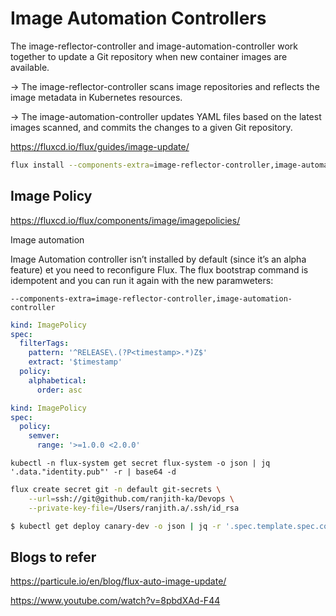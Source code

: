 # Image Automation Controllers

The image-reflector-controller and image-automation-controller work together to update a Git repository when new container images are available.

-> The image-reflector-controller scans image repositories and reflects the image metadata in Kubernetes resources.

-> The image-automation-controller updates YAML files based on the latest images scanned, and commits the changes to a given Git repository.

<https://fluxcd.io/flux/guides/image-update/>


```bash
flux install --components-extra=image-reflector-controller,image-automation-controller
```

## Image Policy

<https://fluxcd.io/flux/components/image/imagepolicies/>

Image automation

Image Automation controller isn’t installed by default (since it’s an alpha feature) et you need to reconfigure Flux. The flux bootstrap command is idempotent and you can run it again with the new paramweters:

`--components-extra=image-reflector-controller,image-automation-controller`


```yaml
kind: ImagePolicy
spec:
  filterTags:
    pattern: '^RELEASE\.(?P<timestamp>.*)Z$'
    extract: '$timestamp'
  policy:
    alphabetical:
      order: asc
```

```yaml
kind: ImagePolicy
spec:
  policy:
    semver:
      range: '>=1.0.0 <2.0.0'
```

`kubectl -n flux-system get secret flux-system -o json | jq '.data."identity.pub"' -r | base64 -d`

```bash
flux create secret git -n default git-secrets \
    --url=ssh://git@github.com/ranjith-ka/Devops \
    --private-key-file=/Users/ranjith.a/.ssh/id_rsa
```

```bash
$ kubectl get deploy canary-dev -o json | jq -r '.spec.template.spec.containers[0].image'
```
## Blogs to refer

<https://particule.io/en/blog/flux-auto-image-update/>

<https://www.youtube.com/watch?v=8pbdXAd-F44>
